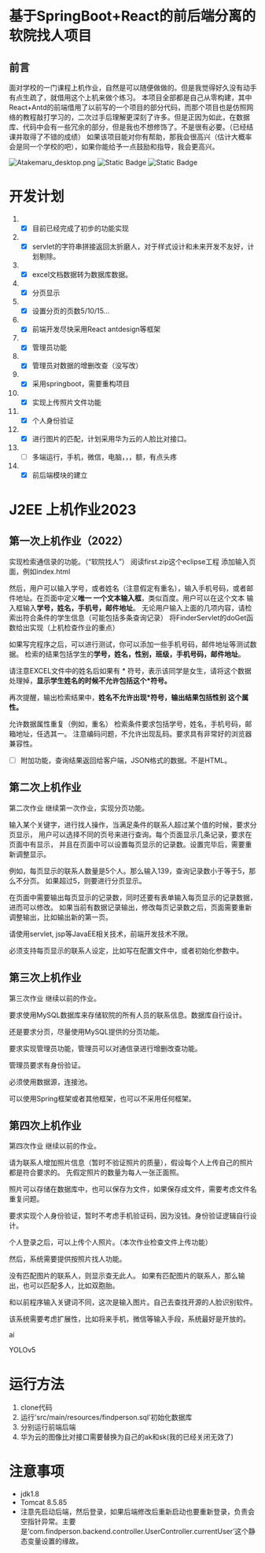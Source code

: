 # 基于SpringBoot+React的前后端分离的软院找人项目
## 前言
面对学校的一门课程上机作业，自然是可以随便做做的。但是我觉得好久没有动手有点生疏了，就借用这个上机来做个练习。
本项目全部都是自己从零构建，其中React+Antd的前端借用了以前写的一个项目的部分代码，而那个项目也是仿照网络的教程敲打学习的，二次过手后理解更深刻了许多。但是正因为如此，在数据库、代码中会有一些冗余的部分，但是我也不想修饰了。不是很有必要。（已经结课并取得了不错的成绩）
如果该项目能对你有帮助，那我会很高兴（估计大概率会是同一个学校的吧），如果你能给予一点鼓励和指导，我会更高兴。

![Atakemaru_desktop.png](https://fastly.jsdelivr.net/gh/ljl2107/imageshack/Anime/Atakemaru_desktop.png)
![Static Badge](https://img.shields.io/badge/2.7.8_spring-boot-blue)
![Static Badge](https://img.shields.io/badge/5.9.2_antd-green)

# 开发计划
1. *[x] 目前已经完成了初步的功能实现
2. *[x] servlet的字符串拼接返回太折磨人，对于样式设计和未来开发不友好，计划剔除。
3. *[x] excel文档数据转为数据库数据。
4. *[x] 分页显示
5. *[x] 设置分页的页数5/10/15...
6. *[x] 前端开发尽快采用React antdesign等框架
7. *[x] 管理员功能
8. *[x] 管理员对数据的增删改查（没写改）
9. *[x] 采用springboot，需要重构项目
10. *[x] 实现上传照片文件功能 
11. *[x] 个人身份验证
12. *[x] 进行图片的匹配，计划采用华为云的人脸比对接口。
13. *[ ] 多端运行，手机，微信，电脑，，，额，有点头疼
14. *[x] 前后端模块的建立

# J2EE 上机作业2023
## 第一次上机作业（2022）
实现检索通信录的功能。（“软院找人”）
阅读first.zip这个eclipse工程
添加输入页面，例如index.html

然后，用户可以输入学号，或者姓名（注意假定有重名），输入手机号码，或者邮件地址。在页面中定义**唯一 一个文本输入框**，类似百度。用户可以在这个文本 输入框输入**学号，姓名，手机号，邮件地址**。
无论用户输入上面的几项内容，请检索出符合条件的学生信息（可能包括多条查询记录）
将FinderServlet的doGet函数给出实现（上机检查作业的重点）

如果写完程序之后，可以进行测试，你可以添加一些手机号码，邮件地址等测试数据。
检索的结果包括学生的**学号，姓名，性别，班级，手机号码，邮件地址**。

请注意EXCEL文件中的姓名后如果有 * 符号，表示该同学是女生，请将这个数据处理掉，**显示学生姓名的时候不允许包括这个*符号。**

再次提醒，输出检索结果中，**姓名不允许出现*符号，输出结果包括性别 这个属性。**

允许数据属性重复（例如，重名）
检索条件要求包括学号，姓名，手机号码，邮箱地址，任选其一。
注意编码问题，不允许出现乱码。要求具有非常好的浏览器兼容性。

* [ ] 附加功能，查询结果返回给客户端，JSON格式的数据。不是HTML。



## 第二次上机作业

第二次作业
继续第一次作业，实现分页功能。

输入某个关键字，进行找人操作，当满足条件的联系人超过某个值的时候，要求分页显示，
用户可以选择不同的页号来进行查询。每个页面显示几条记录，要求在页面中有显示，
并且在页面中可以设置每页显示的记录数。设置完毕后，需要重新调整显示。

例如，每页显示的联系人数量是5个人。那么输入139，查询记录数小于等于5，那么不分页。
如果超过5，则要进行分页显示。

在页面中需要输出每页显示的记录数，同时还要有表单输入每页显示的记录数据，进而可以修改。
如果当前有数据记录输出，修改每页记录数之后，页面需要重新调整输出，比如输出新的第一页。

请使用servlet, jsp等JavaEE相关技术，前端开发技术不限。

必须支持每页显示的联系人设定，比如写在配置文件中，或者初始化参数中。



## 第三次上机作业

第三次作业
继续以前的作业。

要求使用MySQL数据库来存储软院的所有人员的联系信息。数据库自行设计。

还是要求分页，尽量使用MySQL提供的分页功能。

要求实现管理员功能，管理员可以对通信录进行增删改查功能。

管理员要求有身份验证。

必须使用数据源，连接池。

可以使用Spring框架或者其他框架，也可以不采用任何框架。


## 第四次上机作业
第四次作业
继续以前的作业。

请为联系人增加照片信息（暂时不验证照片的质量），假设每个人上传自己的照片都是符合要求的。
先假定照片的数量为每人一张正面照。

照片可以存储在数据库中，也可以保存为文件，如果保存成文件，需要考虑文件名重复问题。

要求实现个人身份验证，暂时不考虑手机验证码，因为没钱。身份验证逻辑自行设计。

个人登录之后，可以上传个人照片。（本次作业检查文件上传功能）

然后，系统需要提供按照片找人功能。

没有匹配图片的联系人，则显示查无此人。
如果有匹配图片的联系人，那么输出，也可以匹配多人，比如双胞胎。

和以前程序输入关键词不同，这次是输入图片。自己去查找开源的人脸识别软件。

该系统需要考虑扩展性，比如将来手机，微信等输入手段，系统最好是开放的。

ai

YOLOv5


# 运行方法
1. clone代码
2. 运行'src/main/resources/findperson.sql'初始化数据库
3. 分别运行前端后端
4. 华为云的图像比对接口需要替换为自己的ak和sk(我的已经关闭无效了)

# 注意事项
* jdk1.8
* Tomcat 8.5.85
* 注意先启动后端，然后登录，如果后端修改后重新启动也要重新登录，负责会空指针异常。主要是‘com.findperson.backend.controller.UserController.currentUser’这个静态变量设置的缘故。





